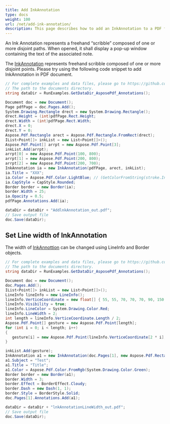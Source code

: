 ```yaml
---
title: Add InkAnnotation
type: docs
weight: 100
url: /net/add-ink-annotation/
description: This page describes how to add an InkAnnotation to a PDF file. Also, you can set the line width of InkAnnotation.
---
```


An Ink Annotation represents a freehand “scribble” composed of one or more disjoint paths. When opened, it shall display a pop-up window containing the text of the associated note.

The [InkAnnotation](https://apireference.aspose.com/pdf/net/aspose.pdf.annotations/inkannotation) represents freehand scribble composed of one or more disjoint points. Please try using the following code snippet to add InkAnnotation in PDF document.
```csharp
// For complete examples and data files, please go to https://github.com/aspose-pdf/Aspose.PDF-for-.NET
// The path to the documents directory.
string dataDir = RunExamples.GetDataDir_AsposePdf_Annotations();

Document doc = new Document();
Page pdfPage = doc.Pages.Add();
System.Drawing.Rectangle drect = new System.Drawing.Rectangle();
drect.Height = (int)pdfPage.Rect.Height;
drect.Width = (int)pdfPage.Rect.Width;
drect.X = 0;
drect.Y = 0;
Aspose.Pdf.Rectangle arect = Aspose.Pdf.Rectangle.FromRect(drect);
IList<Point[]> inkList = new List<Point[]>();
Aspose.Pdf.Point[] arrpt = new Aspose.Pdf.Point[3];
inkList.Add(arrpt);
arrpt[0] = new Aspose.Pdf.Point(100, 800);
arrpt[1] = new Aspose.Pdf.Point(200, 800);
arrpt[2] = new Aspose.Pdf.Point(200, 700);
InkAnnotation ia = new InkAnnotation(pdfPage, arect, inkList);
ia.Title = "XXX";
ia.Color = Aspose.Pdf.Color.LightBlue; // (GetColorFromString(stroke.InkColor));
ia.CapStyle = CapStyle.Rounded;
Border border = new Border(ia);
border.Width = 25;
ia.Opacity = 0.5;
pdfPage.Annotations.Add(ia);

dataDir = dataDir + "AddlnkAnnotation_out.pdf";
// Save output file
doc.Save(dataDir);
```
## Set Line width of InkAnnotation

The width of [InkAnnottion](https://apireference.aspose.com/pdf/net/aspose.pdf.annotations/inkannotation) can be changed using LineInfo and Border objects.
```csharp
// For complete examples and data files, please go to https://github.com/aspose-pdf/Aspose.PDF-for-.NET
// The path to the documents directory.
string dataDir = RunExamples.GetDataDir_AsposePdf_Annotations();

Document doc = new Document();
doc.Pages.Add();
IList<Point[]> inkList = new List<Point[]>();
LineInfo lineInfo = new LineInfo();
lineInfo.VerticeCoordinate = new float[] { 55, 55, 70, 70, 70, 90, 150, 60 };
lineInfo.Visibility = true;
lineInfo.LineColor = System.Drawing.Color.Red;
lineInfo.LineWidth = 2;
int length = lineInfo.VerticeCoordinate.Length / 2;
Aspose.Pdf.Point[] gesture = new Aspose.Pdf.Point[length];
for (int i = 0; i < length; i++)
{
   gesture[i] = new Aspose.Pdf.Point(lineInfo.VerticeCoordinate[2 * i], lineInfo.VerticeCoordinate[2 * i + 1]);
}

inkList.Add(gesture);
InkAnnotation a1 = new InkAnnotation(doc.Pages[1], new Aspose.Pdf.Rectangle(100, 100, 300, 300), inkList);
a1.Subject = "Test";
a1.Title = "Title";
a1.Color = Aspose.Pdf.Color.FromRgb(System.Drawing.Color.Green);
Border border = new Border(a1);
border.Width = 3;
border.Effect = BorderEffect.Cloudy;
border.Dash = new Dash(1, 1);
border.Style = BorderStyle.Solid;
doc.Pages[1].Annotations.Add(a1);

dataDir = dataDir + "lnkAnnotationLineWidth_out.pdf";
// Save output file
doc.Save(dataDir);
```
